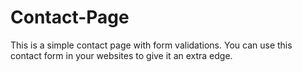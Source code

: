 # Contact-Page
This is a simple contact page with form validations. You can use this contact form in your websites to give it an extra edge.

